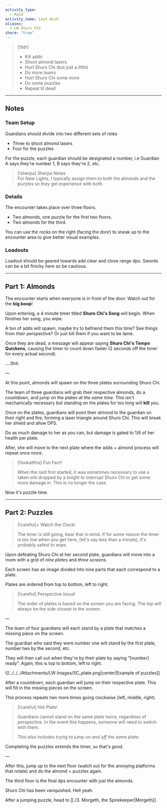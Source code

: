 ```yaml
---  
activity_type:  
  - Raid  
activity_name: Last Wish  
aliases:  
  - LW Shuro Chi  
share: "true"  
---  
```

  
> [!tldr]  
> - Kill adds  
> - Shoot almond lasers  
> - Hurt Shuro Chi (but just a little)  
> - Do more lasers  
> - Hurt Shuro Chi some more  
> - Do some puzzles  
> - Repeat til dead  
  
---  
  
## Notes  
  
### Team Setup  
  
Guardians should divide into two different sets of roles  
- Three to shoot almond lasers  
- Four for the puzzles  
  
For the puzzle, each guardian should be designated a number, i.e Guardian A says they're number 1, B says they're 2, etc.  
  
> [!sherpa] Sherpa Notes  
> For New Lights, I typically assign them to both the almonds and the puzzles so they get experience with both.  
  
### Details  
  
The encounter takes place over three floors.  
 - Two almonds, one puzzle for the first two floors.  
 - Two almonds for the third.  
  
You can use the rocks on the right (facing the door) to sneak up to the encounter area to give better visual examples.  
  
### Loadouts  
  
Loadout should be geared towards add clear and close range dps. Swords can be a bit finicky here so be cautious.  
  
----  
  
## Part 1: Almonds  
  
The encounter starts when everyone is in front of the door. Watch out for the **big boop**!  
  
Upon entering, a 4 minute timer titled **Shuro Chi's Song** will begin. When finishes her song, you wipe.  
  
A ton of adds will spawn, maybe try to befriend them this time? See things from their perspective? Or just kill them if you want to be lame.  
  
Once they are dead, a message will appear saying **Shuro Chi's Tempo Quickens**, causing the timer to count down faster (2 seconds off the timer for every actual second).  
  
....Shit.  
  
—  
  
At this point, almonds will spawn on the three plates surrounding Shuro Chi.  
  
The team of three guardians will grab their respective almonds, do a countdown, and jump on the plates *at the same time*. This isn't mechanically necessary but standing on the plates for too long will **kill** you.  
  
Once on the plates, guardians will point their almond to the guardian on their right and fire, forming a laser triangle around Shuro Chi. This will break her shield and allow DPS.  
  
Do as much damage to her as you can, but damage is gated to 1/6 of her health per plate.  
  
After, she will move to the next plate where the adds + almond process will repeat once more.  
  
> [!lookatthis] Fun Fact!  
>  
> When the raid first started, it was sometimes necessary to use a taken orb dropped by a knight to interrupt Shuro Chi to get some more damage in. This is no longer the case.  
  
Now it's puzzle time.  
  
----  
  
## Part 2: Puzzles  
  
> [!careful]+ Watch the Clock!  
>  
> The timer is still going, bear that in mind. If for some reason the timer is too low when you get here, (let's say less than a minute), it's probably safest to wipe.  
  
Upon defeating Shuro Chi at her second plate, guardians will move into a room with a grid of *nine plates* and *three screens*.  
  
Each screen has an image divided into nine parts that each correspond to a plate.  
  
Plates are ordered from top to bottom, left to right.  
  
> [!careful] Perspective Issue!  
>  
> The order of plates is based on the screen you are facing. The top will always be the side closest to the screen.  
  
—  
  
The team of four guardians will each stand by a plate that matches a missing piece on the screen.  
  
The guardian who said they were number one will stand by the first plate, number two by the second, etc.  
  
They will then call out when they're by their plate by saying "\[number] ready". Again, this is top to bottom, left to right.  
  
![[../../../Attachments/LW Images/SC_plate.png|center|Example of puzzles]]  
  
After a countdown, each guardian will jump on their respective plate. This will fill in the missing pieces on the screen.  
  
This process repeats two more times going clockwise (left, middle, right).  
  
> [!careful] Hot Plate!  
>  
> Guardians cannot stand on the same plate twice, regardless of perspective. In the event this happens, someone will need to switch with them.  
>  
> *This also includes trying to jump on and off the same plate.*  
  
Completing the puzzles extends the timer, so that's good.  
  
—  
  
After this, jump up to the next floor (watch out for the annoying platforms that rotate) and do the almond + puzzles again.  
  
The third floor is the final dps encounter with just the almonds.  
  
Shuro Chi has been vanquished. Hell yeah.  
  
After a jumping puzzle, head to [[./3. Morgeth, the Spirekeeper|Morgeth]]